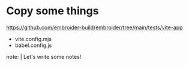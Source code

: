 # Copy some things

https://github.com/embroider-build/embroider/tree/main/tests/vite-app

- vite.config.mjs
- babel.config.js

note: |
  Let's write some notes!
